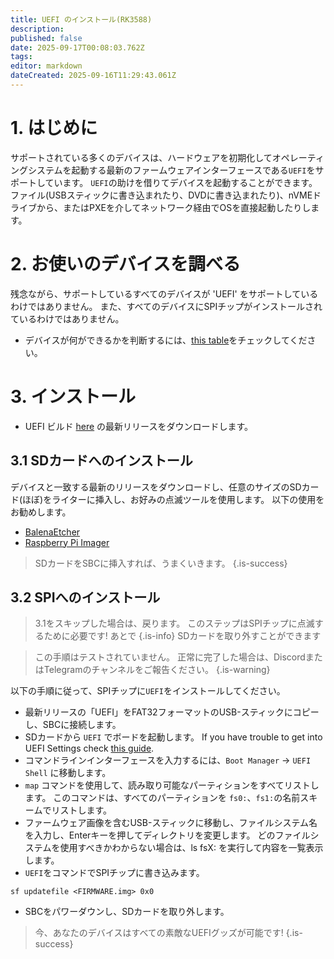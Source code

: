 ```yaml
---
title: UEFI のインストール(RK3588)
description:
published: false
date: 2025-09-17T00:08:03.762Z
tags:
editor: markdown
dateCreated: 2025-09-16T11:29:43.061Z
---
```


# 1. はじめに

サポートされている多くのデバイスは、ハードウェアを初期化してオペレーティングシステムを起動する最新のファームウェアインターフェースである`UEFI`をサポートしています。 `UEFI`の助けを借りてデバイスを起動することができます。 ファイル(USBスティックに書き込まれたり、DVDに書き込まれたり)、nVMEドライブから、またはPXEを介してネットワーク経由でOSを直接起動したりします。

# 2. お使いのデバイスを調べる

残念ながら、サポートしているすべてのデバイスが 'UEFI' をサポートしているわけではありません。 また、すべてのデバイスにSPIチップがインストールされているわけではありません。

- デバイスが何ができるかを判断するには、[this table](/en/table-of-supported-devices)をチェックしてください。

# 3. インストール

- UEFI ビルド [here](https://github.com/BredOS/edk2-rk3588/releases) の最新リリースをダウンロードします。

## 3.1 SDカードへのインストール

デバイスと一致する最新のリリースをダウンロードし、任意のサイズのSDカード(ほぼ)をライターに挿入し、お好みの点滅ツールを使用します。 以下の使用をお勧めします。

- [BalenaEtcher](https://etcher.balena.io/)
- [Raspberry Pi Imager](https://github.com/raspberrypi/rpi-imager)

> SDカードをSBCに挿入すれば、うまくいきます。
> {.is-success}

## 3.2 SPIへのインストール

> 3.1をスキップした場合は、戻ります。 このステップはSPIチップに点滅するために必要です!
> あとで
> {.is-info} SDカードを取り外すことができます

> この手順はテストされていません。 正常に完了した場合は、DiscordまたはTelegramのチャンネルをご報告ください。
> {.is-warning}

以下の手順に従って、SPIチップに`UEFI`をインストールしてください。

- 最新リリースの「UEFI」をFAT32フォーマットのUSB-スティックにコピーし、SBCに接続します。
- SDカードから `UEFI` でボードを起動します。 If you have trouble to get into UEFI Settings check [this guide](/en/how-to/change-default-boot-order-rk3588#2.1-Accessing-the-Boot-Menu).
- コマンドラインインターフェースを入力するには、`Boot Manager` -> `UEFI Shell` に移動します。
- `map` コマンドを使用して、読み取り可能なパーティションをすべてリストします。 このコマンドは、すべてのパーティションを `fs0:`、`fs1:`の名前スキームでリストします。
- ファームウェア画像を含むUSB-スティックに移動し、ファイルシステム名を入力し、Enterキーを押してディレクトリを変更します。 どのファイルシステムを使用すべきかわからない場合は、ls fsX: を実行して内容を一覧表示します。
- `UEFI`をコマンドでSPIチップに書き込みます。

```
sf updatefile <FIRMWARE.img> 0x0
```

- SBCをパワーダウンし、SDカードを取り外します。

> 今、あなたのデバイスはすべての素敵なUEFIグッズが可能です!
> {.is-success}
